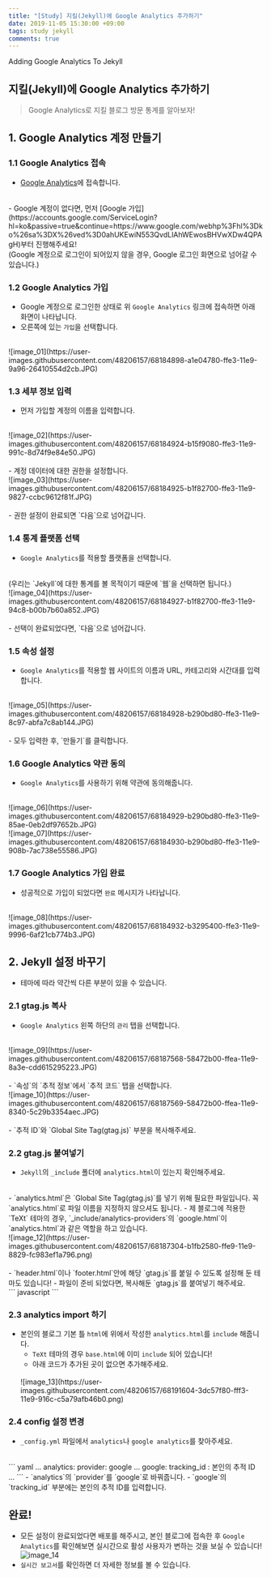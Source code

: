 ```yaml
---
title: "[Study] 지킬(Jekyll)에 Google Analytics 추가하기"
date: 2019-11-05 15:30:00 +09:00
tags: study jekyll
comments: true
---
```


Adding Google Analytics To Jekyll

## 지킬(Jekyll)에 Google Analytics 추가하기

> Google Analytics로 지킬 블로그 방문 통계를 알아보자!

## 1. Google Analytics 계정 만들기

### 1.1 Google Analytics 접속
- [Google Analytics](https://analytics.google.com/analytics/web/)에 접속합니다.
<br />
- Google 계정이 없다면, 먼저 [Google 가입](https://accounts.google.com/ServiceLogin?hl=ko&passive=true&continue=https://www.google.com/webhp%3Fhl%3Dko%26sa%3DX%26ved%3D0ahUKEwiN553QvdLlAhWEwosBHVwXDw4QPAgH)부터 진행해주세요!
<br />
(Google 계정으로 로그인이 되어있지 않을 경우, Google 로그인 화면으로 넘어갈 수 있습니다.)

### 1.2 Google Analytics 가입
- Google 계정으로 로그인한 상태로 위 `Google Analytics` 링크에 접속하면 아래 화면이 나타납니다.
- 오른쪽에 있는 `가입`을 선택합니다.
<br />
![image_01](https://user-images.githubusercontent.com/48206157/68184898-a1e04780-ffe3-11e9-9a96-26410554d2cb.JPG)

### 1.3 세부 정보 입력
- 먼저 가입할 계정의 이름을 입력합니다.
<br />
![image_02](https://user-images.githubusercontent.com/48206157/68184924-b15f9080-ffe3-11e9-991c-8d74f9e84e50.JPG)
<br />
<br />
- 계정 데이터에 대한 권한을 설정합니다.
<br />
![image_03](https://user-images.githubusercontent.com/48206157/68184925-b1f82700-ffe3-11e9-9827-ccbc9612f81f.JPG)
<br />
<br />
- 권한 설정이 완료되면 `다음`으로 넘어갑니다.

### 1.4 통계 플랫폼 선택
- `Google Analytics`를 적용할 플랫폼을 선택합니다.
<br />
(우리는 `Jekyll`에 대한 통계를 볼 목적이기 때문에 `웹`을 선택하면 됩니다.)
<br />
![image_04](https://user-images.githubusercontent.com/48206157/68184927-b1f82700-ffe3-11e9-94c8-b00b7b60a852.JPG)
<br />
<br />
- 선택이 완료되었다면, `다음`으로 넘어갑니다.

### 1.5 속성 설정
- `Google Analytics`를 적용할 웹 사이트의 이름과 URL, 카테고리와 시간대를 입력합니다.
<br />
![image_05](https://user-images.githubusercontent.com/48206157/68184928-b290bd80-ffe3-11e9-8c97-abfa7c8ab144.JPG)
<br />
<br />
- 모두 입력한 후, `만들기`를 클릭합니다.

### 1.6 Google Analytics 약관 동의
- `Google Analytics`를 사용하기 위해 약관에 동의해줍니다.
<br />
![image_06](https://user-images.githubusercontent.com/48206157/68184929-b290bd80-ffe3-11e9-85ae-0eb2df97652b.JPG)
<br />
![image_07](https://user-images.githubusercontent.com/48206157/68184930-b290bd80-ffe3-11e9-908b-7ac738e55586.JPG)

### 1.7 Google Analytics 가입 완료
- 성공적으로 가입이 되었다면 `완료` 메시지가 나타납니다.
<br />
![image_08](https://user-images.githubusercontent.com/48206157/68184932-b3295400-ffe3-11e9-9996-6af21cb774b3.JPG)

## 2. Jekyll 설정 바꾸기
- 테마에 따라 약간씩 다른 부분이 있을 수 있습니다.

### 2.1 gtag.js 복사
- `Google Analytics` 왼쪽 하단의 `관리` 탭을 선택합니다.
<br />
![image_09](https://user-images.githubusercontent.com/48206157/68187568-58472b00-ffea-11e9-8a3e-cdd615295223.JPG)
<br />
<br />
- `속성`의 `추적 정보`에서 `추적 코드` 탭을 선택합니다.
<br />
![image_10](https://user-images.githubusercontent.com/48206157/68187569-58472b00-ffea-11e9-8340-5c29b3354aec.JPG)
<br />
<br />
- `추적 ID`와 `Global Site Tag(gtag.js)` 부분을 복사해주세요.

### 2.2 gtag.js 붙여넣기
- `Jekyll`의 `_include` 폴더에 `analytics.html`이 있는지 확인해주세요.
<br />
  - `analytics.html`은 `Global Site Tag(gtag.js)`를 넣기 위해 필요한 파일입니다. 꼭 `analytics.html`로 파일 이름을 지정하지 않으셔도 됩니다.
  - 제 블로그에 적용한 `TeXt` 테마의 경우, `_include/analytics-providers`의 `google.html`이 `analytics.html`과 같은 역할을 하고 있습니다.
  <br />
  ![image_12](https://user-images.githubusercontent.com/48206157/68187304-b1fb2580-ffe9-11e9-8829-fc983ef1a796.png)
  <br />
  <br />
  - `header.html`이나 `footer.html`안에 해당 `gtag.js`를 붙일 수 있도록 설정해 둔 테마도 있습니다!
- 파일이 준비 되었다면, 복사해둔 `gtag.js`를 붙여넣기 해주세요.
<br />
  ``` javascript
  <!-- Global site tag (gtag.js) - Google Analytics -->
  <!-- id 부분에 본인의 추적 ID를 쓰시면 됩니다. -->
  <!-- ex. UA-123456789-1 -->
  <script async src="https://www.googletagmanager.com/gtag/js?id=본인의 추적 ID"></script>
  <script>
    window.dataLayer = window.dataLayer || [];
    function gtag() { dataLayer.push(arguments); }
    gtag('js', new Date());
    // 마찬가지로 본인의 추적 ID를 넣어주시면 됩니다.
    gtag('config', '본인의 추적 ID');
  </script>
  ```

### 2.3 analytics import 하기
- 본인의 블로그 기본 틀 `html`에 위에서 작성한 `analytics.html`를 `include` 해줍니다.
  - `TeXt` 테마의 경우 `base.html`에 이미 `include` 되어 있습니다!
  - 아래 코드가 추가된 곳이 없으면 추가해주세요.
  <br />
  ![image_13](https://user-images.githubusercontent.com/48206157/68191604-3dc57f80-fff3-11e9-916c-c5a79afb46b0.png)

### 2.4 config 설정 변경
- `_config.yml` 파일에서 `analytics`나 `google analytics`를 찾아주세요.
<br />
  ``` yaml
  ...
  analytics:
    provider: google
    ...
    google:
      tracking_id : 본인의 추적 ID
  ...
  ```
- `analytics`의 `provider`를 `google`로 바꿔줍니다.
- `google`의 `tracking_id` 부분에는 본인의 추적 ID를 입력합니다.

## 완료!
- 모든 설정이 완료되었다면 배포를 해주시고, 본인 블로그에 접속한 후 `Google Analytics`를 확인해보면 실시간으로 활성 사용자가 변하는 것을 보실 수 있습니다!
![image_14](https://user-images.githubusercontent.com/48206157/68187567-57ae9480-ffea-11e9-997f-2cdbe45e5838.JPG)
- `실시간 보고서`를 확인하면 더 자세한 정보를 볼 수 있습니다.